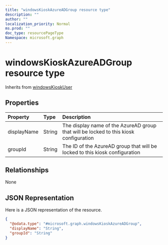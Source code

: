 ```yaml
---
title: "windowsKioskAzureADGroup resource type"
description: ""
author: ""
localization_priority: Normal
ms.prod: ""
doc_type: resourcePageType
Namespace: microsoft.graph
---
```



# windowsKioskAzureADGroup resource type




Inherits from [windowsKioskUser](../resources/windowsKioskUser.md)

## Properties
|Property|Type|Description|
|:---|:---|:---|
|displayName|String|The display name of the AzureAD group that will be locked to this kiosk configuration|
|groupId|String|The ID of the AzureAD group that will be locked to this kiosk configuration|

## Relationships
None

## JSON Representation
Here is a JSON representation of the resource.
<!-- {
  "blockType": "resource",
  "@odata.type": "microsoft.graph.windowsKioskAzureADGroup"
}
-->
``` json
{
  "@odata.type": "#microsoft.graph.windowsKioskAzureADGroup",
  "displayName": "String",
  "groupId": "String"
}
```

